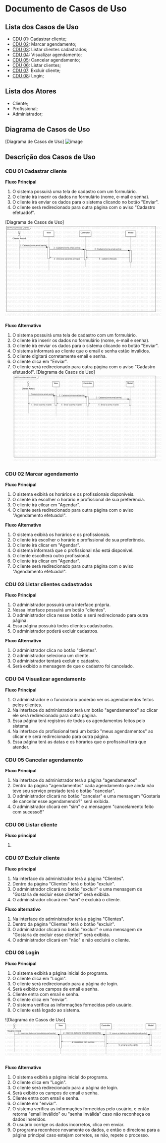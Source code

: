 # Documento de Casos de Uso

## Lista dos Casos de Uso

 - [CDU 01](#CDU-01): Cadastrar cliente;
 - [CDU 02](#CDU-02): Marcar agendamento;
 - [CDU 03](#CDU-03): Listar clientes cadastrados;
 - [CDU 04](#CDU-04): Visualizar agendamento;
 - [CDU 05](#CDU-05): Cancelar agendamento;
 - [CDU 06](#CDU-06): Listar clientes;
 - [CDU 07](#CDU-07): Excluir cliente;
 - [CDU 08](#CDU-08): Login;

 
## Lista dos Atores

 - Cliente;
 - Profissional; 
 - Administrador;

## Diagrama de Casos de Uso

[Diagrama de Casos de Uso] ![image](https://user-images.githubusercontent.com/111150590/193352896-cd5d25e6-1303-4cf3-b7c4-5523768fc09f.png)



## Descrição dos Casos de Uso

### CDU 01 Cadastrar cliente

**Fluxo Principal**

1. O sistema possuirá uma tela de cadastro com um formulário.
2. O cliente irá inserir os dados no formulário (nome, e-mail e senha).
3. O cliente irá enviar os dados para o sistema clicando no botão "Enviar".
4. O cliente será redirecionado para outra página com o aviso "Cadastro efetuado!". 

[Diagrama de Casos de Uso] ![image](Fluxo-principal-Cliente.png)


**Fluxo Alternativo**

1. O sistema possuirá uma tela de cadastro com um formulário.
2. O cliente irá inserir os dados no formulário (nome, e-mail e senha).
4. O cliente irá enviar os dados para o sistema clicando no botão "Enviar".
5. O sistema informará ao cliente que o email e senha estão inválidos.
6. O cliente digitará corretamente email e senha.
7. O cliente clica em "Enviar".
8. O cliente será redirecionado para outra página com o aviso "Cadastro efetuado!".
 [Diagrama de Casos de Uso] ![image](Fluxo-alternativo-cliente.png)
 ### CDU 02 Marcar agendamento  

 **Fluxo Principal**

1. O sistema exibirá os horários e os profissionais disponíveis.
2. O cliente irá escolher o horário e profissional de sua preferência. 
3. O cliente irá cilcar em "Agendar".
4. O cliente será redirecionado para outra página com o aviso "Agendamento efetuado!". 

**Fluxo Alternativo**

1. O sistema exibirá os horários e os profissionais.
2. O cliente irá escolher o horário e profissional de sua preferência. 
3. O cliente irá clicar em "Agendar".
4. O sistema informará que o profissional não está disponivel.
5. O cliente escolherá outro profissional.
6. O cliente irá clicar em "Agendar".
7. O cliente será redirecionado para outra página com o aviso "Agendamento efetuado!". 

### CDU 03 Listar clientes cadastrados

**Fluxo Principal**

1. O administrador possuirá uma interface própria.
2. Nessa interface possuirá um botão "clientes".
3. O administrador clica nesse botão e será redirecionado para outra página.
4. Essa página possuirá todos clientes cadastrados.
5. O administrador poderá excluir cadastros.

**Fluxo Alternativo**

1. O administrador clica no botão "clientes".
2. O administrador seleciona um cliente.
3. O administrador tentará excluir o cadastro.
4. Será exibido a mensagem de que o cadastro foi cancelado.

### CDU 04 Visualizar agendamento

**Fluxo Principal**

1. O administrador e o funcionário poderão ver os agendamentos feitos pelos clientes.
2. Na interface do administrador terá um botão "agendamentos" ao clicar ele será redirecionado para outra página.
3. Essa página terá registros de todos os agendamentos feitos pelo sistema.
4. Na interface do profissional terá um botão "meus agendamentos" ao clicar ele será redirecionado para outra página.
5. Essa página terá as datas e os hórarios que o profissinal terá que atender.

### CDU 05 Cancelar agendamento

**Fluxo Principal**
1. Na interface do administrador terá a página "agendamentos" .
2. Dentro da página "agendamentos" cada agendamento que ainda não teve seu serviço prestado terá o botão "cancelar". 
3. O administrador clicará no botão "cancelar" e uma mensagem "Gostaria de cancelar esse agendamendo?" será exibida.
4. O administrador clicará em "sim" e a mensagem "cancelamento feito com sucesso!!"

### CDU 06 Listar cliente

**Fluxo principal**

1. 



### CDU 07 Excluir cliente 

**Fluxo principal**

1. Na interface do administrador terá a página "Clientes".
2. Dentro da página "Clientes" terá o botão "excluir". 
3. O administrador clicará no botão "excluir" e uma mensagem de "Gostaria de excluir esse cliente?" será exibida.
4. O administrador clicará em "sim" e excluirá o cliente. 

**Fluxo alternativo**

1. Na interface do administrador terá a página "Clientes".
2. Dentro da página "Clientes" terá o botão "excluir". 
3. O administrador clicará no botão "excluir" e uma mensagem de "Gostaria de excluir esse cliente?" será exibida.
4. O administrador clicará em "não" e não excluirá o cliente. 

### CDU 08 Login

**Fluxo Principal**

1. O sistema exibirá a página inicial do programa.
2. O cliente clica em "Login".
3. O cliente será redirecionado para a página de login.
4. Será exibido os campos de email e senha.
5. Cliente entra com email e senha.
6. O cliente clica em "enviar".
7. O sistema verifica as informações fornecidas pelo usuário.
8. O cliente está logado ao sistema.
 
 ![Diagrama de Casos de Uso]![image](Principal-login.jpg)

**Fluxo Alternativo**

1. O sistema exibirá a página inicial do programa.
2. O cliente clica em "Login".
3. O cliente será redirecionado para a página de login.
4. Será exibido os campos de email e senha.
5. Cliente entra com email e senha.
6. O cliente em "enviar".
7. O sistema verifica as informações fornecidas pelo usuário, e então retorna "email inválido" ou "senha inválida" caso não reconheça os dados inseridos.
8. O usuário corrige os dados incorretos, clica em enviar.
9. O programa reconhece novamente os dados, e então o direciona para a página principal caso estejam corretos, se não, repete o processo.

